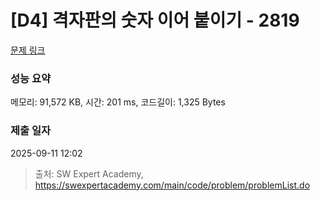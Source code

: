 # [D4] 격자판의 숫자 이어 붙이기 - 2819 

[문제 링크](https://swexpertacademy.com/main/code/problem/problemDetail.do?contestProbId=AV7I5fgqEogDFAXB) 

### 성능 요약

메모리: 91,572 KB, 시간: 201 ms, 코드길이: 1,325 Bytes

### 제출 일자

2025-09-11 12:02



> 출처: SW Expert Academy, https://swexpertacademy.com/main/code/problem/problemList.do